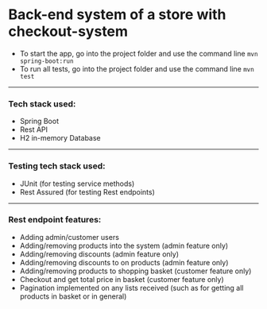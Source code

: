 # Back-end system of a store with checkout-system
- To start the app, go into the project folder and use the command line `mvn spring-boot:run`
- To run all tests, go into the project folder and use the command line `mvn test`
---
### Tech stack used:
- Spring Boot
- Rest API
- H2 in-memory Database
---
### Testing tech stack used:
- JUnit (for testing service methods)
- Rest Assured (for testing Rest endpoints)
---
### Rest endpoint features:
- Adding admin/customer users
- Adding/removing products into the system (admin feature only)
- Adding/removing discounts (admin feature only)
- Adding/removing discounts to on products (admin feature only)
- Adding/removing products to shopping basket (customer feature only)
- Checkout and get total price in basket (customer feature only)
- Pagination implemented on any lists received (such as for getting all products in basket or in general)
